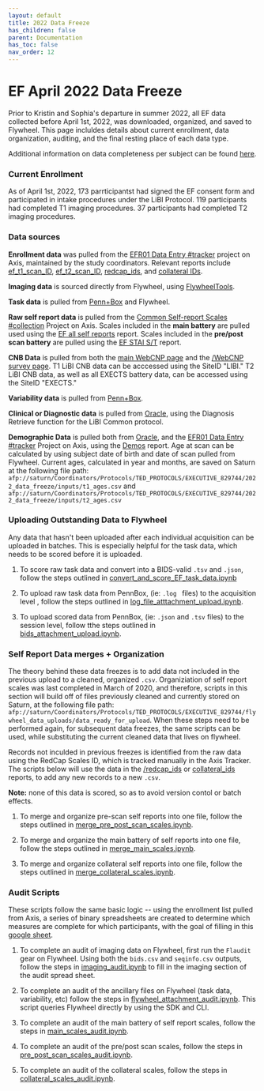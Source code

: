 ```yaml
---
layout: default
title: 2022 Data Freeze
has_children: false
parent: Documentation
has_toc: false
nav_order: 12
--- 
```


# EF April 2022 Data Freeze 
Prior to Kristin and Sophia's departure in summer 2022, all EF data collected before April 1st, 2022, was downloaded, organized, and saved to Flywheel. This page incluldes details about current enrollment, data organization, auditing, and the final resting place of each data type.

Additional information on data completeness per subject can be found [here](https://docs.google.com/spreadsheets/d/1DYNd1Qj7Q0s9rEqe1_ezLQwNYcPN44cORnge3UAhqF0/edit#gid=794691291).

### Current Enrollment
As of April 1st, 2022, 173 parrticipantst had signed the EF consent form and participated in intake procedures under the LiBI Protocol. 119 participants had completed T1 imaging procedures. 37 participants had completed T2 imaging procedures. 

### Data sources 
**Enrollment data** was pulled from the [EFR01 Data Entry #tracker](https://axis.med.upenn.edu/redcap_v10.3.7/DataEntry/record_status_dashboard.php?pid=378) project on Axis, maintained by the study coordinators. Relevant reports include [ef_t1_scan_ID](https://axis.med.upenn.edu/redcap_v10.3.7/DataExport/index.php?pid=378&report_id=2258), [ef_t2_scan_ID](https://axis.med.upenn.edu/redcap_v10.3.7/DataExport/index.php?pid=378&report_id=2597), [redcap_ids](https://axis.med.upenn.edu/redcap_v10.3.7/DataExport/index.php?pid=378&report_id=2598), and [collateral IDs](https://axis.med.upenn.edu/redcap_v10.3.7/DataExport/index.php?pid=378&report_id=1362). 

**Imaging data** is sourced directly from Flywheel, using [FlywheelTools](https://fw-heudiconv.readthedocs.io/en/latest/). 

**Task data** is pulled from [Penn+Box](https://upenn.app.box.com/folder/141611592732) and Flywheel. 

**Raw self report data** is pulled from the [Common Self-report Scales #collection](https://axis.med.upenn.edu/redcap_v10.3.7/index.php?pid=191) Project on Axis. Scales included in the **main battery** are pulled used  using the [EF all self reports](https://axis.med.upenn.edu/redcap_v10.3.7/DataExport/index.php?pid=191&report_id=1318) report. Scales included in the **pre/post scan battery** are pulled using the [EF STAI S/T](https://axis.med.upenn.edu/redcap_v10.3.7/DataExport/index.php?pid=191&report_id=1331) report. 

**CNB Data** is pulled from both the [main WebCNP page](https://webcnp.med.upenn.edu/) and the [/WebCNP survey page](https://webcnp.med.upenn.edu/surveys/). T1 LiBI CNB data can be acccessed using the SiteID "LIBI." T2 LiBI CNB data, as well as all EXECTS battery data, can be accessed using the SiteID "EXECTS." 

**Variability data** is pulled from [Penn+Box](https://upenn.app.box.com/folder/141610624437). 

**Clinical or Diagnostic data** is pulled from [Oracle](https://bbldm.pmacs.upenn.edu/), using the Diagnosis Retrieve function for the LiBI Common protocol. 

**Demographic Data** is pulled both from [Oracle](https://bbldm.pmacs.upenn.edu/), and the [EFR01 Data Entry #tracker](https://axis.med.upenn.edu/redcap_v10.3.7/DataEntry/record_status_dashboard.php?pid=378) Project on Axis, using the [Demos](https://axis.med.upenn.edu/redcap_v10.3.7/DataExport/index.php?pid=378&report_id=1361) report. Age at scan can be calculated by using subject date of birth and date of scan pulled from Flywheel. Current ages, calculated in year and months, are saved on Saturn at the following file path: `afp://saturn/Coordinators/Protocols/TED_PROTOCOLS/EXECUTIVE_829744/2022_data_freeze/inputs/t1_ages.csv` and `afp://saturn/Coordinators/Protocols/TED_PROTOCOLS/EXECUTIVE_829744/2022_data_freeze/inputs/t2_ages.csv`

### Uploading Outstanding Data to Flywheel 
Any data that hasn't been uploaded after each individual acquisition can be uploaded in batches. This is especially helpful for the task data, which needs to be scored before it is uploaded. 

1. To score raw task data and convert into a BIDS-valid `.tsv` and `.json`, follow the steps outlined in [convert_and_score_EF_task_data.ipynb](https://github.com/PennLINC/executivefunction/blob/master/datafreeze_notebooks/convert_and_score_EF_task_data.ipynb) 

2. To upload raw task data from PennBox, (ie: `.log ` files) to the acquisition level , follow the steps outlined in [log_file_atttachment_upload.ipynb](https://github.com/PennLINC/executivefunction/blob/master/datafreeze_notebooks/log_file_attachment_upload.ipynb). 

3. To upload scored data from PennBox, (ie: `.json` and `.tsv` files) to the session level, follow tthe steps outlined in [bids_attachment_upload.ipynb](https://github.com/PennLINC/executivefunction/blob/master/datafreeze_notebooks/bids_attachment_upload.ipynb). 

### Self Report Data merges + Organization
The theory behind these data freezes is to add data not included in the previous upload to a cleaned, organized `.csv`. Organiziation of self report scales was last completed in March of 2020, and therefore, scripts in this section will build off of files previously cleaned and currently stored on Saturn, at the following file path: `afp://saturn/Coordinators/Protocols/TED_PROTOCOLS/EXECUTIVE_829744/flywheel_data_uploads/data_ready_for_upload`. When these steps need to be performed again, for subsequent data freezes, the same scripts can be used, while substituting the current cleaned data that lives on flywheel. 

Records not inculded in previous freezes is identified from the raw data using the RedCap Scales ID, which is tracked manually in the Axis Tracker. The scripts below will use the data in the [/redcap_ids](https://axis.med.upenn.edu/redcap_v10.3.7/DataExport/index.php?pid=378&report_id=2598) or [collateral_ids](https://axis.med.upenn.edu/redcap_v10.3.7/DataExport/index.php?pid=378&report_id=1362) reports, to add any new records to a new `.csv`. 

**Note:** none of this data is scored, so as to avoid version contol or batch effects. 

1. To merge and organize pre-scan self reports into one file, follow the steps outlined in [merge_pre_post_scan_scales.ipynb](https://github.com/PennLINC/executivefunction/blob/master/datafreeze_notebooks/merge_pre_post_scan_scales.ipynb). 

2. To merge and organize the main battery of self reports into one file, follow the steps outlined in [merge_main_scales.ipynb](https://github.com/PennLINC/executivefunction/blob/master/datafreeze_notebooks/merge_main_scales.ipynb). 

3. To merge and organize collateral self reports into one file, follow the steps outlined in [merge_collateral_scales.ipynb](https://github.com/PennLINC/executivefunction/blob/master/datafreeze_notebooks/merge_collateral_scales.ipynb).

### Audit Scripts
These scripts follow the same basic logic -- using the enrollment list pulled from Axis, a series of binary spreadsheets are created to determine which measures are complete for which participants, with the goal of filling in this [google sheet](https://docs.google.com/spreadsheets/d/1DYNd1Qj7Q0s9rEqe1_ezLQwNYcPN44cORnge3UAhqF0/edit#gid=794691291). 

1. To complete an audit of imaging data on Flywheel, first run the `Flaudit` gear on Flywheel. Using both the `bids.csv` and `seqinfo.csv` outputs, follow the steps in [imaging_audit.ipynb](https://github.com/PennLINC/executivefunction/blob/master/datafreeze_notebooks/imaging_audit.ipynb) to fill in the imaging section of the audit spread sheet. 

2. To complete an audit of the ancillary files on Flywheel (task data, variability, etc) follow the steps in [flywheel_attachment_audit.ipynb](https://github.com/PennLINC/executivefunction/blob/master/datafreeze_notebooks/flywheel_attachment_audit.ipynb). This script queries Flywheel directly by using the SDK and CLI. 

3. To complete an audit of the main battery of self report scales, follow the steps in [main_scales_audit.ipynb](https://github.com/PennLINC/executivefunction/blob/master/datafreeze_notebooks/main_scales_audit.ipynb). 

4. To complete an audit of the pre/post scan scales, follow the steps in [pre_post_scan_scales_audit.ipynb](https://github.com/PennLINC/executivefunction/blob/master/datafreeze_notebooks/pre_post_scan_scales_audit.ipynb).

5. To complete an audit of the collateral scales, follow the steps in [collateral_scales_audit.ipynb](https://github.com/PennLINC/executivefunction/blob/master/datafreeze_notebooks/collateral_scales_audit.ipynb).